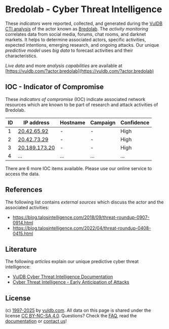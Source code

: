 # Bredolab - Cyber Threat Intelligence

These _indicators_ were reported, collected, and generated during the [VulDB CTI analysis](https://vuldb.com/?kb.cti) of the actor known as [Bredolab](https://vuldb.com/?actor.bredolab). The _activity monitoring_ correlates data from social media, forums, chat rooms, and darknet markets. It helps to determine associated actors, specific activities, expected intentions, emerging research, and ongoing attacks. Our unique _predictive model_ uses _big data_ to forecast activities and their characteristics.

_Live data_ and more _analysis capabilities_ are available at [https://vuldb.com/?actor.bredolab](https://vuldb.com/?actor.bredolab)

## IOC - Indicator of Compromise

These _indicators of compromise_ (IOC) indicate associated network resources which are known to be part of research and attack activities of Bredolab.

ID | IP address | Hostname | Campaign | Confidence
-- | ---------- | -------- | -------- | ----------
1 | [20.42.65.92](https://vuldb.com/?ip.20.42.65.92) | - | - | High
2 | [20.42.73.29](https://vuldb.com/?ip.20.42.73.29) | - | - | High
3 | [20.189.173.20](https://vuldb.com/?ip.20.189.173.20) | - | - | High
4 | ... | ... | ... | ...

There are 6 more IOC items available. Please use our online service to access the data.

## References

The following list contains _external sources_ which discuss the actor and the associated activities:

* https://blog.talosintelligence.com/2018/09/threat-roundup-0907-0914.html
* https://blog.talosintelligence.com/2022/04/threat-roundup-0408-0415.html

## Literature

The following _articles_ explain our unique predictive cyber threat intelligence:

* [VulDB Cyber Threat Intelligence Documentation](https://vuldb.com/?kb.cti)
* [Cyber Threat Intelligence - Early Anticipation of Attacks](https://www.scip.ch/en/?labs.20201022)

## License

(c) [1997-2025](https://vuldb.com/?kb.changelog) by [vuldb.com](https://vuldb.com/?kb.about). All data on this page is shared under the license [CC BY-NC-SA 4.0](https://creativecommons.org/licenses/by-nc-sa/4.0/). Questions? Check the [FAQ](https://vuldb.com/?kb.faq), read the [documentation](https://vuldb.com/?kb) or [contact us](https://vuldb.com/?contact)!

